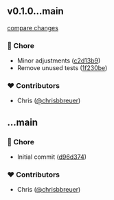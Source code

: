 
## v0.1.0...main

[compare changes](https://github.com/stacksjs/vite-plugin-layouts/compare/v0.1.0...main)

### 🏡 Chore

- Minor adjustments ([c2d13b9](https://github.com/stacksjs/vite-plugin-layouts/commit/c2d13b9))
- Remove unused tests ([1f230be](https://github.com/stacksjs/vite-plugin-layouts/commit/1f230be))

### ❤️ Contributors

- Chris ([@chrisbbreuer](https://github.com/chrisbbreuer))

## ...main


### 🏡 Chore

- Initial commit ([d96d374](https://github.com/stacksjs/vite-plugin-layouts/commit/d96d374))

### ❤️ Contributors

- Chris ([@chrisbbreuer](https://github.com/chrisbbreuer))

